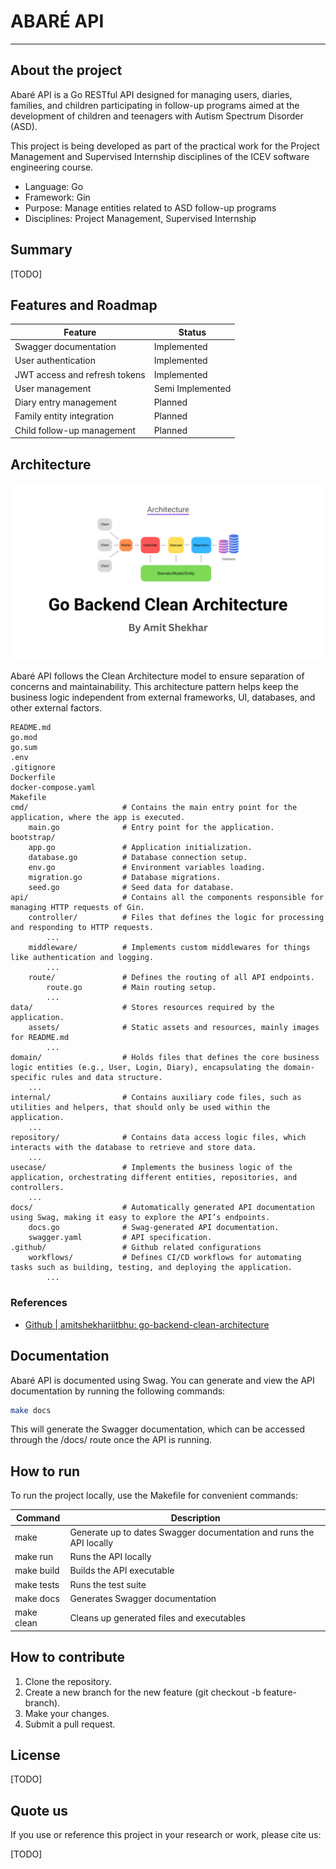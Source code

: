 # ABARÉ API
---

## About the project

Abaré API is a Go RESTful API designed for managing users, diaries, families, and children participating in follow-up programs aimed at the development of children and teenagers with Autism Spectrum Disorder (ASD).

This project is being developed as part of the practical work for the Project Management and Supervised Internship disciplines of the ICEV software engineering course.

* Language: Go
* Framework: Gin
* Purpose: Manage entities related to ASD follow-up programs
* Disciplines: Project Management, Supervised Internship

## Summary

[TODO]

## Features and Roadmap

Feature | Status
--- | ---
Swagger documentation | Implemented
User authentication | Implemented
JWT access and refresh tokens | Implemented
User management | Semi Implemented
Diary entry management | Planned
Family entity integration | Planned
Child follow-up management | Planned

## Architecture

![Clean architecture diagram by Amit Schekhar](./data/assets/static/go-backend-clean-architecture.png)

Abaré API follows the Clean Architecture model to ensure separation of concerns and maintainability. This architecture pattern helps keep the business logic independent from external frameworks, UI, databases, and other external factors.

```
README.md
go.mod
go.sum
.env
.gitignore
Dockerfile
docker-compose.yaml
Makefile
cmd/                     # Contains the main entry point for the application, where the app is executed.
    main.go              # Entry point for the application.
bootstrap/
    app.go               # Application initialization.
    database.go          # Database connection setup.
    env.go               # Environment variables loading.
    migration.go         # Database migrations.
    seed.go              # Seed data for database.
api/                     # Contains all the components responsible for managing HTTP requests of Gin.
    controller/          # Files that defines the logic for processing and responding to HTTP requests.
        ...
    middleware/          # Implements custom middlewares for things like authentication and logging.
        ...
    route/               # Defines the routing of all API endpoints.
        route.go         # Main routing setup.
        ...
data/                    # Stores resources required by the application.
    assets/              # Static assets and resources, mainly images for README.md
        ...
domain/                  # Holds files that defines the core business logic entities (e.g., User, Login, Diary), encapsulating the domain-specific rules and data structure.
    ...
internal/                # Contains auxiliary code files, such as utilities and helpers, that should only be used within the application.
    ...
repository/              # Contains data access logic files, which interacts with the database to retrieve and store data.
    ...
usecase/                 # Implements the business logic of the application, orchestrating different entities, repositories, and controllers.
    ...
docs/                    # Automatically generated API documentation using Swag, making it easy to explore the API’s endpoints.
    docs.go              # Swag-generated API documentation.
    swagger.yaml         # API specification.
.github/                 # Github related configurations
    workflows/           # Defines CI/CD workflows for automating tasks such as building, testing, and deploying the application.
        ...
```

### References

* [Github | amitshekhariitbhu: go-backend-clean-architecture](https://github.com/amitshekhariitbhu/go-backend-clean-architecture/tree/main)

## Documentation

Abaré API is documented using Swag. You can generate and view the API documentation by running the following commands:

```sh
make docs
```

This will generate the Swagger documentation, which can be accessed through the /docs/ route once the API is running.

## How to run

To run the project locally, use the Makefile for convenient commands:

Command | Description
--- | ---
make | Generate up to dates Swagger documentation and runs the API locally
make run | Runs the API locally
make build | Builds the API executable
make tests | Runs the test suite
make docs |	Generates Swagger documentation
make clean | Cleans up generated files and executables


## How to contribute

1. Clone the repository.
2. Create a new branch for the new feature (git checkout -b feature-branch).
3. Make your changes.
4. Submit a pull request.

## License

[TODO]

## Quote us

If you use or reference this project in your research or work, please cite us:

[TODO]
